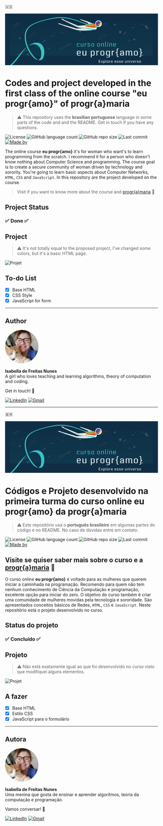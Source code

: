 🇺🇸

![Header](.readme/header.png)

# Codes and project developed in the first class of the online course "eu progr{amo}" of progr{a}maria

> ⚠️ This repository uses the **brasilian portuguese** language in some parts of the code and and the README. Get in touch if you have any questions.

![License](https://img.shields.io/github/license/isabellanunes/rocketseat-starter-js?style=flat-square)
![GitHub language count](https://img.shields.io/github/languages/count/isabellanunes/euprogramo-turma01?style=flat-square)
![GitHub repo size](https://img.shields.io/github/repo-size/isabellanunes/rocketseat-starter-js?style=flat-square)
![Last commit](https://img.shields.io/github/last-commit/isabellanunes/euprogramo-turma01?style=flat-square)
[![Made by](https://img.shields.io/badge/made%20by-isabellanunes-green?style=flat-square)](https://www.linkedin.com/in/isabellanunes/)

The online course **eu progr{amo}** it's for woman who want's to learn programming from the scratch. I recommend it for a person who doesn't know nothing about Computer Science and programming. The course goal is to create a secure community of woman driven by technology and sorority. You're going to learn basic aspects about Computer Networks, `HTML`, `CSS` and `JavaScript`. In this repository are the project developed on the course.

> Visit if you want to know more about the course and [progr{a}maria](https://www.programaria.org/curso-online-euprogramo/) 🚀

## Project Status

### ✅ Done ✅

## Project

> ⚠️ It's not totally equal to the proposed project, I've changed some colors, but it's a basic HTML page.

![Projet](.readme/project.png)

## To-do List

- [x] Base HTML
- [x] CSS Style
- [x] JavaScript for form

***

## Author

<img style="border-radius: 100%;" src=".readme/isa.jpg" width="110px;" height="110px;"/>

<b>Isabella de Freitas Nunes</b> <br />
A girl who loves teaching and learning algorithms, theory of computation and coding.

Get in touch! 👋

[![LinkedIn](https://img.shields.io/static/v1?label=&message=LinkedIn&color=blue&style=flat-square&logo=LinkedIn&logoColor=white)](https://www.linkedin.com/in/isabellanunes/)
[![Gmail](https://img.shields.io/static/v1?label=&message=isabelladefreitasnunes@gmail.com&color=red&style=flat-square&logo=Gmail&logoColor=white)](mailto:isabelladefreitasnunes@gmail.com)

***

🇧🇷

![Header](.readme/header.png)

# Códigos e Projeto desenvolvido na primeira turma do curso online eu progr{amo} da progr{a}maria

> ⚠️ Este repositório usa o **português brasileiro** em algumas partes do código e no README. No caso de dúvidas entre em contato.

![License](https://img.shields.io/github/license/isabellanunes/rocketseat-starter-js?style=flat-square)
![GitHub language count](https://img.shields.io/github/languages/count/isabellanunes/euprogramo-turma01?style=flat-square)
![GitHub repo size](https://img.shields.io/github/repo-size/isabellanunes/rocketseat-starter-js?style=flat-square)
![Last commit](https://img.shields.io/github/last-commit/isabellanunes/euprogramo-turma01?style=flat-square)
[![Made by](https://img.shields.io/badge/made%20by-isabellanunes-green?style=flat-square)](https://www.linkedin.com/in/isabellanunes/)

## Visite se quiser saber mais sobre o curso e a [progr{a}maria](https://www.programaria.org/curso-online-euprogramo/) 🚀

O curso online **eu progr{amo}** é voltado para as mulheres que querem iniciar a caminhada na programação. Recomendo para quem não tem nenhum conhecimento de Ciência da Computação e programação, excelente opção para iniciar do zero. O objetivo do curso também é criar uma comunidade de mulheres movidas pela tecnologia e sororidade. São apresentados conceitos básicos de Redes, `HTML`, `CSS` e `JavaScript`. Neste repositório está o projeto desenvolvido no curso.

## Status do projeto

### ✅ Concluído ✅

## Projeto

> ⚠️ Não está exatamente igual ao que foi desenvolvido no curso visto que modifiquei alguns elementos.

![Projet](.readme/project.png)

## A fazer

- [x] Base HTML
- [x] Estilo CSS
- [x] JavaScript para o formulário

***

## Autora

<img style="border-radius: 100%;" src=".readme/isa.jpg" width="110px;" height="110px;"/>

<b>Isabella de Freitas Nunes</b> <br />
Uma menina que gosta de ensinar e aprender algoritmos, teoria da computação e programação.

Vamos conversar! 👋

[![LinkedIn](https://img.shields.io/static/v1?label=&message=LinkedIn&color=blue&style=flat-square&logo=LinkedIn&logoColor=white)](https://www.linkedin.com/in/isabellanunes/)
[![Gmail](https://img.shields.io/static/v1?label=&message=isabelladefreitasnunes@gmail.com&color=red&style=flat-square&logo=Gmail&logoColor=white)](mailto:isabelladefreitasnunes@gmail.com)